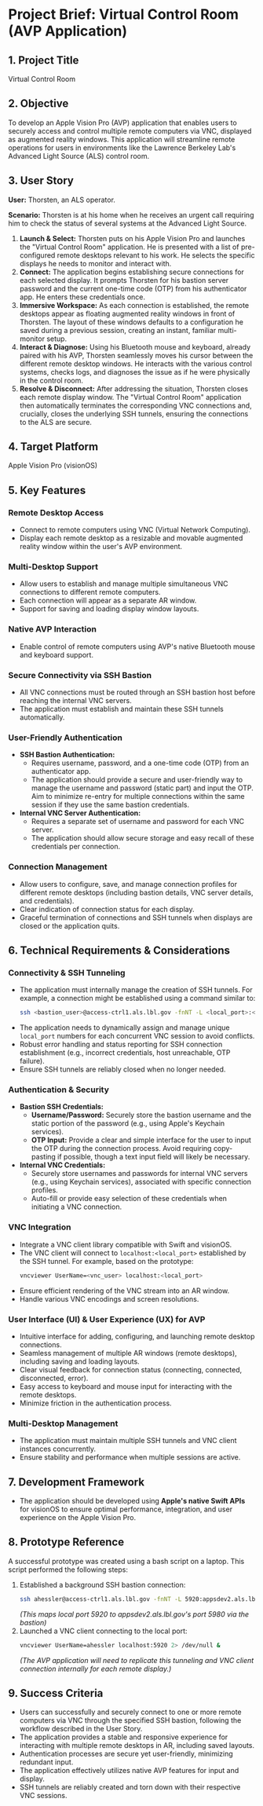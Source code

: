 # Project Brief: Virtual Control Room (AVP Application)

## 1. Project Title
Virtual Control Room

## 2. Objective
To develop an Apple Vision Pro (AVP) application that enables users to securely access and control multiple remote computers via VNC, displayed as augmented reality windows. This application will streamline remote operations for users in environments like the Lawrence Berkeley Lab's Advanced Light Source (ALS) control room.

## 3. User Story

**User:** Thorsten, an ALS operator.

**Scenario:** Thorsten is at his home when he receives an urgent call requiring him to check the status of several systems at the Advanced Light Source.

1.  **Launch & Select:** Thorsten puts on his Apple Vision Pro and launches the "Virtual Control Room" application. He is presented with a list of pre-configured remote desktops relevant to his work. He selects the specific displays he needs to monitor and interact with.
2.  **Connect:** The application begins establishing secure connections for each selected display. It prompts Thorsten for his bastion server password and the current one-time code (OTP) from his authenticator app. He enters these credentials once.
3.  **Immersive Workspace:** As each connection is established, the remote desktops appear as floating augmented reality windows in front of Thorsten. The layout of these windows defaults to a configuration he saved during a previous session, creating an instant, familiar multi-monitor setup.
4.  **Interact & Diagnose:** Using his Bluetooth mouse and keyboard, already paired with his AVP, Thorsten seamlessly moves his cursor between the different remote desktop windows. He interacts with the various control systems, checks logs, and diagnoses the issue as if he were physically in the control room.
5.  **Resolve & Disconnect:** After addressing the situation, Thorsten closes each remote display window. The "Virtual Control Room" application then automatically terminates the corresponding VNC connections and, crucially, closes the underlying SSH tunnels, ensuring the connections to the ALS are secure.

## 4. Target Platform
Apple Vision Pro (visionOS)

## 5. Key Features

### Remote Desktop Access
* Connect to remote computers using VNC (Virtual Network Computing).
* Display each remote desktop as a resizable and movable augmented reality window within the user's AVP environment.

### Multi-Desktop Support
* Allow users to establish and manage multiple simultaneous VNC connections to different remote computers.
* Each connection will appear as a separate AR window.
* Support for saving and loading display window layouts.

### Native AVP Interaction
* Enable control of remote computers using AVP's native Bluetooth mouse and keyboard support.

### Secure Connectivity via SSH Bastion
* All VNC connections must be routed through an SSH bastion host before reaching the internal VNC servers.
* The application must establish and maintain these SSH tunnels automatically.

### User-Friendly Authentication
* **SSH Bastion Authentication:**
    * Requires username, password, and a one-time code (OTP) from an authenticator app.
    * The application should provide a secure and user-friendly way to manage the username and password (static part) and input the OTP. Aim to minimize re-entry for multiple connections within the same session if they use the same bastion credentials.
* **Internal VNC Server Authentication:**
    * Requires a separate set of username and password for each VNC server.
    * The application should allow secure storage and easy recall of these credentials per connection.

### Connection Management
* Allow users to configure, save, and manage connection profiles for different remote desktops (including bastion details, VNC server details, and credentials).
* Clear indication of connection status for each display.
* Graceful termination of connections and SSH tunnels when displays are closed or the application quits.

## 6. Technical Requirements & Considerations

### Connectivity & SSH Tunneling
* The application must internally manage the creation of SSH tunnels. For example, a connection might be established using a command similar to:
    ```bash
    ssh <bastion_user>@access-ctrl1.als.lbl.gov -fnNT -L <local_port>:<internal_vnc_host>:<internal_vnc_port>
    ```
* The application needs to dynamically assign and manage unique `local_port` numbers for each concurrent VNC session to avoid conflicts.
* Robust error handling and status reporting for SSH connection establishment (e.g., incorrect credentials, host unreachable, OTP failure).
* Ensure SSH tunnels are reliably closed when no longer needed.

### Authentication & Security
* **Bastion SSH Credentials:**
    * **Username/Password:** Securely store the bastion username and the static portion of the password (e.g., using Apple's Keychain services).
    * **OTP Input:** Provide a clear and simple interface for the user to input the OTP during the connection process. Avoid requiring copy-pasting if possible, though a text input field will likely be necessary.
* **Internal VNC Credentials:**
    * Securely store usernames and passwords for internal VNC servers (e.g., using Keychain services), associated with specific connection profiles.
    * Auto-fill or provide easy selection of these credentials when initiating a VNC connection.

### VNC Integration
* Integrate a VNC client library compatible with Swift and visionOS.
* The VNC client will connect to `localhost:<local_port>` established by the SSH tunnel. For example, based on the prototype:
    ```bash
    vncviewer UserName=<vnc_user> localhost:<local_port>
    ```
* Ensure efficient rendering of the VNC stream into an AR window.
* Handle various VNC encodings and screen resolutions.

### User Interface (UI) & User Experience (UX) for AVP
* Intuitive interface for adding, configuring, and launching remote desktop connections.
* Seamless management of multiple AR windows (remote desktops), including saving and loading layouts.
* Clear visual feedback for connection status (connecting, connected, disconnected, error).
* Easy access to keyboard and mouse input for interacting with the remote desktops.
* Minimize friction in the authentication process.

### Multi-Desktop Management
* The application must maintain multiple SSH tunnels and VNC client instances concurrently.
* Ensure stability and performance when multiple sessions are active.

## 7. Development Framework
* The application should be developed using **Apple's native Swift APIs** for visionOS to ensure optimal performance, integration, and user experience on the Apple Vision Pro.

## 8. Prototype Reference
A successful prototype was created using a bash script on a laptop. This script performed the following steps:
1.  Established a background SSH bastion connection:
    ```bash
    ssh ahessler@access-ctrl1.als.lbl.gov -fnNT -L 5920:appsdev2.als.lbl.gov:5980 2> /dev/null
    ```
    *(This maps local port 5920 to appsdev2.als.lbl.gov's port 5980 via the bastion)*
2.  Launched a VNC client connecting to the local port:
    ```bash
    vncviewer UserName=ahessler localhost:5920 2> /dev/null &
    ```
    *(The AVP application will need to replicate this tunneling and VNC client connection internally for each remote display.)*

## 9. Success Criteria
* Users can successfully and securely connect to one or more remote computers via VNC through the specified SSH bastion, following the workflow described in the User Story.
* The application provides a stable and responsive experience for interacting with multiple remote desktops in AR, including saved layouts.
* Authentication processes are secure yet user-friendly, minimizing redundant input.
* The application effectively utilizes native AVP features for input and display.
* SSH tunnels are reliably created and torn down with their respective VNC sessions.